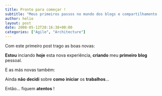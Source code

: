 ```yaml
---
title: Pronto para começar !
subtitle: "Meus primeiros passos no mundo dos blogs e compartilhamento de conhecimento"
author: helio
layout: post
date: 2008-05-12T20:16:38+00:00
categories: ["Agile", "Architecture"]
---
```


Com este primeiro post trago as boas novas:

**Estou** inciando **hoje** esta nova experiência, **criando** meu **primeiro** **blog** pessoal.

E as más novas também:

Ainda **não** **decidi** sobre **como** **iniciar** os **trabalhos**&#8230;

Então&#8230; fiquem **atentos** !

